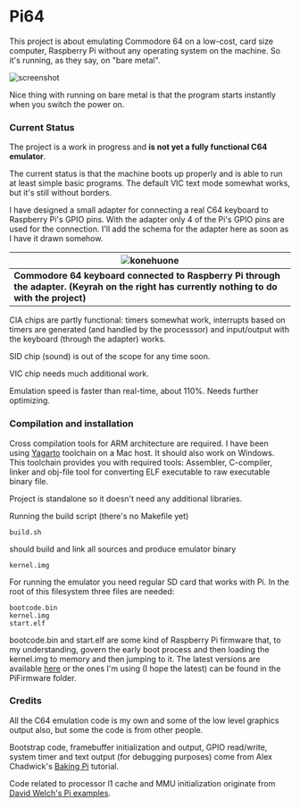 Pi64
====

This project is about emulating Commodore 64 on a low-cost, card size computer, Raspberry Pi without any operating system on the machine. So it's running, as they say, on "bare metal".

![screenshot](https://raw.github.com/sampopeltonen/pi64/master/ScreenShot.png)

Nice thing with running on bare metal is that the program starts instantly when you switch the power on.

### Current Status

The project is a work in progress and **is not yet a fully functional C64 emulator**.

The current status is that the machine boots up properly and is able to run at least simple basic programs. The default VIC text mode somewhat works, but it's still without borders.

I have designed a small adapter for connecting a real C64 keyboard to Raspberry Pi's GPIO pins. With the adapter only 4 of the Pi's GPIO pins are used for the connection. I'll add the schema for the adapter here as soon as I have it drawn somehow.

![konehuone](https://raw.github.com/sampopeltonen/pi64/master/docs/konehuone.png) |
----|
**Commodore 64 keyboard connected to Raspberry Pi through the adapter. (Keyrah on the right has currently nothing to do with the project)** |

CIA chips are partly functional: timers somewhat work, interrupts based on timers are generated (and handled by the processsor) and input/output with the keyboard (through the adapter) works.

SID chip (sound) is out of the scope for any time soon.

VIC chip needs much additional work.

Emulation speed is faster than real-time, about 110%. Needs further optimizing.

### Compilation and installation

Cross compilation tools for ARM architecture are required. I have been using [Yagarto](http://sourceforge.net/projects/yagarto/) toolchain on a Mac host. It should also work on Windows. This toolchain provides you with required tools: Assembler, C-compiler, linker and obj-file tool for converting ELF executable to raw executable binary file.

Project is standalone so it doesn't need any additional libraries.

Running the build script (there's no Makefile yet)
	
	build.sh
	
should build and link all sources and produce emulator binary

	kernel.img
	
For running the emulator you need regular SD card that works with Pi. In the root of this filesystem three files are needed:

	bootcode.bin
	kernel.img
	start.elf
	
bootcode.bin and start.elf are some kind of Raspberry Pi firmware that, to my understanding, govern the early boot process and then loading the kernel.img to memory and then jumping to it. The latest versions are available [here](https://github.com/raspberrypi/firmware/tree/master/boot) or the ones I'm using (I hope the latest) can be found in the PiFirmware folder.

### Credits

All the C64 emulation code is my own and some of the low level graphics output also, but some the code is from other people.

Bootstrap code, framebuffer initialization and output, GPIO read/write, system timer and text output (for debugging purposes) come from Alex Chadwick's [Baking Pi](http://www.cl.cam.ac.uk/projects/raspberrypi/tutorials/os/index.html) tutorial.

Code related to processor l1 cache and MMU initialization originate from [David Welch's Pi examples](https://github.com/dwelch67/raspberrypi).

